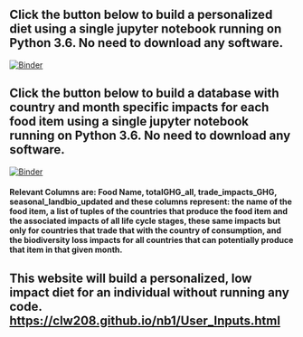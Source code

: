 ## Click the button below to build a personalized diet using a single jupyter notebook running on Python 3.6. No need to download any software.

[![Binder](https://mybinder.org/badge_logo.svg)](https://mybinder.org/v2/gh/clw208/nb1/master/?filepath=User_Inputs.ipynb)


## Click the button below to build a database with country and month specific impacts for each food item using a single jupyter notebook running on Python 3.6. No need to download any software.

[![Binder](https://mybinder.org/badge_logo.svg)](https://mybinder.org/v2/gh/clw208/nb1/master/?filepath=Build_Optimization_Database.ipynb)

#### Relevant Columns are: Food Name, totalGHG_all, trade_impacts_GHG, seasonal_landbio_updated and these columns represent: the name of the food item, a list of tuples of the countries that produce the food item and the associated impacts of all life cycle stages, these same impacts but only for countries that trade that with the country of consumption, and the biodiversity loss impacts for all countries that can potentially produce that item in that given month.


## This website will build a personalized, low impact diet for an individual without running any code. https://clw208.github.io/nb1/User_Inputs.html